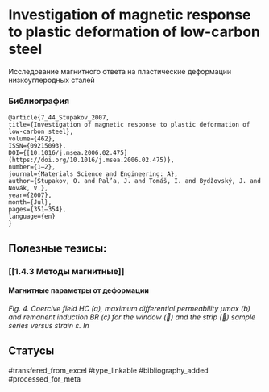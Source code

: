 # Investigation of magnetic response to plastic deformation of low-carbon steel

Исследование магнитного ответа на пластические деформации низкоуглеродных сталей

### Библиография
```
@article{7_44_Stupakov_2007,
title={Investigation of magnetic response to plastic deformation of low-carbon steel},
volume={462},
ISSN={09215093},
DOI={[10.1016/j.msea.2006.02.475](https://doi.org/10.1016/j.msea.2006.02.475)},
number={1–2},
journal={Materials Science and Engineering: A},
author={Stupakov, O. and Pal’a, J. and Tomáš, I. and Bydžovský, J. and Novák, V.},
year={2007},
month={Jul},
pages={351–354},
language={en}
}
```

## Полезные тезисы:
### [[1.4.3 Методы магнитные]]
#### Магнитные параметры от деформации
_Fig. 4. Coercive field HC (a), maximum differential permeability μmax (b) and remanent induction BR (c) for the window () and the strip () sample series versus strain ε. In_

## Статусы
#transfered_from_excel 
#type_linkable 
#bibliography_added
#processed_for_meta
